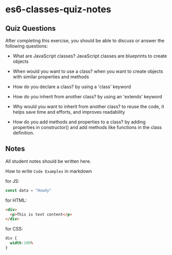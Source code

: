 # es6-classes-quiz-notes

## Quiz Questions

After completing this exercise, you should be able to discuss or answer the following questions:

- What are JavaScript classes?
JavaScript classes are blueprints to create objects

- When would you want to use a class?
when you want to create objects with similar properties and methods

- How do you declare a class?
by using a 'class' keyword

- How do you inherit from another class?
by using an 'extends' keyword

- Why would you want to inherit from another class?
to reuse the code, it helps save time and efforts, and improves readability

- How do you add methods and properties to a class?
by adding properties in constructor() and add methods like functions in the class definition.

## Notes

All student notes should be written here.


How to write `Code Examples` in markdown

for JS:
```javascript
const data = "Howdy"
```

for HTML:
```html
<div>
  <p>This is text content</p>
</div>
```

for CSS:
```css
div {
  width:100%
}
```
